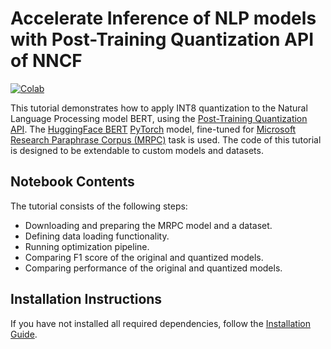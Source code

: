 # Accelerate Inference of NLP models with Post-Training Quantization API of NNCF

[![Colab](https://colab.research.google.com/assets/colab-badge.svg)](https://colab.research.google.com/github/openvinotoolkit/openvino_notebooks/blob/master/notebooks/language-quantize-bert/language-quantize-bert.ipynb)

This tutorial demonstrates how to apply INT8 quantization to the Natural Language Processing model BERT,
using the [Post-Training Quantization API](https://docs.openvino.ai/2024/openvino-workflow/model-optimization-guide/quantizing-models-post-training/basic-quantization-flow.html).
The [HuggingFace BERT](https://huggingface.co/docs/transformers/model_doc/bert) [PyTorch](https://pytorch.org/) model,
fine-tuned for [Microsoft Research Paraphrase Corpus (MRPC)](https://www.microsoft.com/en-us/download/details.aspx?id=52398) task
is used. The code of this tutorial is designed to be extendable to custom models and datasets.

## Notebook Contents

The tutorial consists of the following steps:

* Downloading and preparing the MRPC model and a dataset.
* Defining data loading functionality.
* Running optimization pipeline.
* Comparing F1 score of the original and quantized models.
* Comparing performance of the original and quantized models.

## Installation Instructions

If you have not installed all required dependencies, follow the [Installation Guide](../../README.md).
